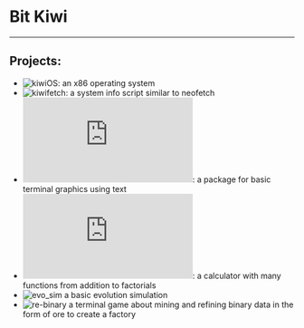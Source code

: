 # Bit Kiwi
---
## Projects:
- ![**kiwiOS**](https://github.com/bitskiwi/kiwios): an x86 operating system
- ![**kiwifetch**](https://github.com/bitskiwi/kiwifetch): a system info script similar to neofetch
- ![**render.c**](https://github.com/bitskiwi/render.c): a package for basic terminal graphics using text
- ![**calc.c**](https://github.com/bitskiwi/calc.c): a calculator with many functions from addition to factorials
- ![**evo_sim**](https://github.com/bitskiwi/evo_sim) a basic evolution simulation
- ![**re-binary**](https://github.com/bitskiwi/re-binary) a terminal game about mining and refining binary data in the form of ore to create a factory
##
